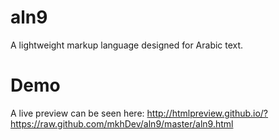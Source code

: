 aln9
====
A lightweight markup language designed for Arabic text.


Demo
====
A live preview can be seen here:
http://htmlpreview.github.io/?https://raw.github.com/mkhDev/aln9/master/aln9.html
